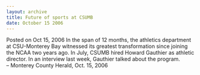 ```yaml
---
layout: archive
title: Future of sports at CSUMB
date: October 15 2006
---
```





<span class="date">Posted on Oct 15, 2006    </span>
In the span of 12 months, the athletics department at CSU-Monterey
Bay witnessed its greatest transformation since joining the NCAA
two years ago. In July, CSUMB hired Howard Gauthier as athletic
director. In an interview last week, Gauthier talked about the
program.<br>
&#x2013; Monterey County Herald, Oct. 15, 2006<br/></br>




